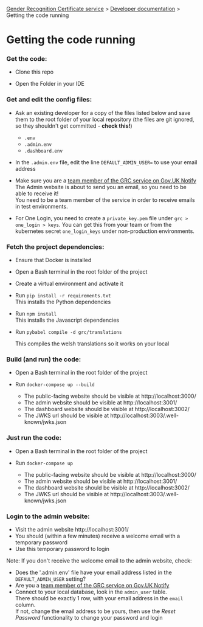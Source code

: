 
[Gender Recognition Certificate service](../README.md) >
[Developer documentation](README.md) >
Getting the code running

# Getting the code running

### Get the code:
* Clone this repo

* Open the Folder in your IDE  

### Get and edit the config files:

* Ask an existing developer for a copy of the files listed below and
  save them to the root folder of your local repository
  (the files are git ignored, so they shouldn't get committed - **check this!**)
  * `.env`
  * `.admin.env`
  * `.dashboard.env`


* In the `.admin.env` file, edit the line `DEFAULT_ADMIN_USER=` to use your email address


* Make sure you are a [team member of the GRC service on Gov.UK Notify](https://www.notifications.service.gov.uk/services/36bdb0a3-86e3-423d-b1ce-26fae1ead417/users)  
  The Admin website is about to send you an email, so you need to be able to receive it!  
  You need to be a team member of the service in order to receive emails in test environments.


* For One Login, you need to create a `private_key.pem` file under `grc > one_login > keys`. You can get this from your team or from the kubernetes secret `one_login_keys` under non-production environments.

### Fetch the project dependencies:
* Ensure that Docker is installed

* Open a Bash terminal in the root folder of the project

* Create a virtual environment and activate it

* Run `pip install -r requirements.txt`  
  This installs the Python dependencies

* Run `npm install`  
  This installs the Javascript dependencies

* Run `pybabel compile -d grc/translations`
  
  This compiles the welsh translations so it works on your local

### Build (and run) the code:
* Open a Bash terminal in the root folder of the project

* Run `docker-compose up --build`  
  * The public-facing website should be visible at http://localhost:3000/  
  * The admin website should be visible at http://localhost:3001/
  * The dashboard website should be visible at http://localhost:3002/
  * The JWKS url should be visible at http://localhost:3003/.well-known/jwks.json

### Just run the code:
* Open a Bash terminal in the root folder of the project

* Run `docker-compose up`
  * The public-facing website should be visible at http://localhost:3000/  
  * The admin website should be visible at http://localhost:3001/
  * The dashboard website should be visible at http://localhost:3002/
  * The JWKS url should be visible at http://localhost:3003/.well-known/jwks.json

### Login to the admin website:
* Visit the admin website http://localhost:3001/
* You should (within a few minutes) receive a welcome email with a temporary password
* Use this temporary password to login

Note: If you don't receive the welcome email to the admin website, check:
* Does the '.admin.env' file have your email address listed in the `DEFAULT_ADMIN_USER` setting?
* Are you a [team member of the GRC service on Gov.UK Notify](https://www.notifications.service.gov.uk/services/36bdb0a3-86e3-423d-b1ce-26fae1ead417/users)
* Connect to your local database, look in the `admin_user` table.  
  There should be exactly 1 row, with your email address in the `email` column.  
  If not, change the email address to be yours, then use the *Reset Password* functionality to change your password and login
